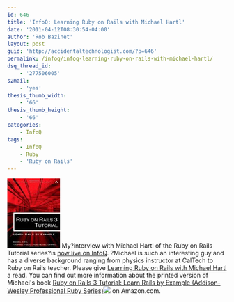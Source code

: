 ```yaml
---
id: 646
title: 'InfoQ: Learning Ruby on Rails with Michael Hartl'
date: '2011-04-12T08:30:54-04:00'
author: 'Rob Bazinet'
layout: post
guid: 'http://accidentaltechnologist.com/?p=646'
permalink: /infoq/infoq-learning-ruby-on-rails-with-michael-hartl/
dsq_thread_id:
    - '277506005'
s2mail:
    - 'yes'
thesis_thumb_width:
    - '66'
thesis_thumb_height:
    - '66'
categories:
    - InfoQ
tags:
    - InfoQ
    - Ruby
    - 'Ruby on Rails'
---
```


![Rails3tutorial cover](/assets/img/2011/04/rails3tutorial_cover.jpg "rails3tutorial_cover.jpg") My?interview with Michael Hartl of the Ruby on Rails Tutorial series?is [now live on InfoQ](http://www.infoq.com/articles/learning-ruby-on-rails). ?Michael is such an interesting guy and has a diverse background ranging from physics instructor at CalTech to Ruby on Rails teacher. Please give [Learning Ruby on Rails with Michael Hartl](http://www.infoq.com/articles/learning-ruby-on-rails) a read. You can find out more information about the printed version of Michael's book [Ruby on Rails 3 Tutorial: Learn Rails by Example (Addison-Wesley Professional Ruby Series)](http://www.amazon.com/gp/product/0321743121/ref=as_li_qf_sp_asin_tl?ie=UTF8&tag=netmusing-20&linkCode=as2&camp=1789&creative=9325&creativeASIN=0321743121)![](http://www.assoc-amazon.com/e/ir?t=netmusing-20&l=as2&o=1&a=0321743121) on Amazon.com.